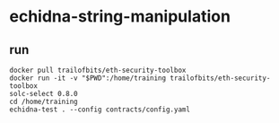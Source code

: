 # echidna-string-manipulation
## run
```
docker pull trailofbits/eth-security-toolbox
docker run -it -v "$PWD":/home/training trailofbits/eth-security-toolbox
solc-select 0.8.0
cd /home/training
echidna-test . --config contracts/config.yaml
```
